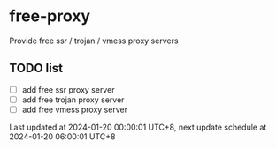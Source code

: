 
# free-proxy
Provide free ssr / trojan / vmess proxy servers


## TODO list
- [ ] add free ssr proxy server
- [ ] add free trojan proxy server
- [ ] add free vmess proxy server

Last updated at 2024-01-20 00:00:01 UTC+8, next update schedule at 2024-01-20 06:00:01 UTC+8

